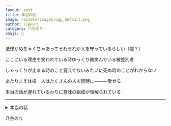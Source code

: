 ```yaml
---
layout: post
title: 本当の話
image: /assets/images/ogp_default.png
author: 八谷のり
category: 八谷のり
emoji: 🍞
---
```


<div class="tanka-area"><div class="tanka">
<p>法律がめちゃくちゃあってそれぞれが人を守っているらしい（嘘？）</p>
<p>ここにいる理由を笑われている時ゆっくり微笑んでいる被差別者</p>
<p>しゃっくりが止まる時のこと覚えてないみたいに死ぬ時のことがわからない</p>
<p>あたりまえ体操　人はたくさんの人を同時に<span class="dash">―――</span>愛せる</p>
<p>本当の話が遅れているわりに意味の組成が理解られている</p></div></div>

---

<details><summary>本当の話</summary>
法律がめちゃくちゃあってそれぞれが人を守っているらしい（嘘？）<br/>
ここにいる理由を笑われている時ゆっくり微笑んでいる被差別者<br/>
しゃっくりが止まる時のこと覚えてないみたいに死ぬ時のことがわからない<br/>
あたりまえ体操　人はたくさんの人を同時に―――愛せる<br/>
本当の話が遅れているわりに意味の組成が理解られている<br/>
</details>

八谷のり
